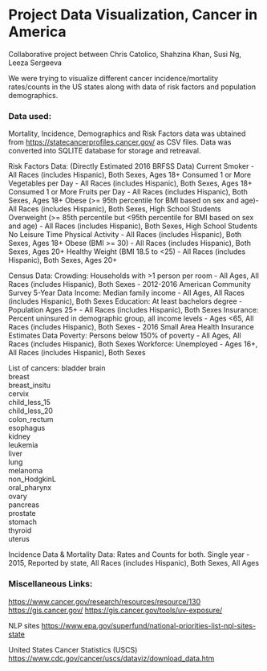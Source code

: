 # Project Data Visualization, Cancer in America
Collaborative project between Chris Catolico, Shahzina Khan, Susi Ng, Leeza Sergeeva

We were trying to visualize different cancer incidence/mortality rates/counts in the US states along with data of risk factors and population demographics.


### Data used:
Mortality, Incidence, Demographics and Risk Factors data was 
ubtained from https://statecancerprofiles.cancer.gov/ as CSV files.
Data was converted into SQLITE database for storage and retreaval.

Risk Factors Data:
(Directly Estimated 2016 BRFSS Data)
Current Smoker - All Races (includes Hispanic), Both Sexes, Ages 18+
Consumed 1 or More Vegetables per Day - All Races (includes Hispanic), Both Sexes, Ages 18+
Consumed 1 or More Fruits per Day - All Races (includes Hispanic), Both Sexes, Ages 18+
Obese (>= 95th percentile for BMI based on sex and age)- All Races (includes Hispanic), Both Sexes, High School Students
Overweight (>= 85th percentile but <95th percentile for BMI based on sex and age) - All Races (includes Hispanic), Both Sexes, High School Students
No Leisure Time Physical Activity - All Races (includes Hispanic), Both Sexes, Ages 18+
Obese (BMI >= 30) - All Races (includes Hispanic), Both Sexes, Ages 20+
Healthy Weight (BMI 18.5 to <25) - All Races (includes Hispanic), Both Sexes, Ages 20+

Census Data:
Crowding: Households with >1 person per room - All Ages, All Races (includes Hispanic), Both Sexes - 2012-2016 American Community Survey 5-Year Data
Income: Median family income - All Ages, All Races (includes Hispanic), Both Sexes
Education: At least bachelors degree - Population Ages 25+ - All Races (includes Hispanic), Both Sexes
Insurance: Percent uninsured in demographic group, all income levels - Ages <65, All Races (includes Hispanic), Both Sexes - 2016 Small Area Health Insurance Estimates Data
Poverty: Persons below 150% of poverty - All Ages, All Races (includes Hispanic), Both Sexes
Workforce: Unemployed - Ages 16+, All Races (includes Hispanic), Both Sexes

List of cancers:
bladder 
brain  
breast  
breast_insitu  
cervix  
child_less_15  
child_less_20  
colon_rectum  
esophagus  
kidney  
leukemia  
liver  
lung  
melanoma  
non_HodgkinL  
oral_pharynx  
ovary  
pancreas  
prostate  
stomach  
thyroid  
uterus  

Incidence Data & Mortality Data:
Rates and Counts for both.
Single year - 2015, 
Reported by state, 
All Races (includes Hispanic), Both Sexes, All Ages


### Miscellaneous Links:
https://www.cancer.gov/research/resources/resource/130
https://gis.cancer.gov/
https://gis.cancer.gov/tools/uv-exposure/

NLP sites
https://www.epa.gov/superfund/national-priorities-list-npl-sites-state

United States Cancer Statistics (USCS)
https://www.cdc.gov/cancer/uscs/dataviz/download_data.htm


